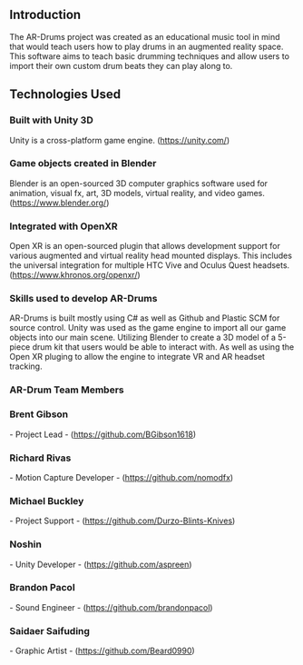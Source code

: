## Introduction
The AR-Drums project was created as an educational music tool in mind that would teach users how to play drums in an augmented reality space. This software aims to teach basic drumming techniques and allow users to import their own custom drum beats they can play along to.  

## Technologies Used 

### Built with Unity 3D
Unity is a cross-platform game engine.
(https://unity.com/)

### Game objects created in Blender
Blender is an open-sourced 3D computer graphics software used for animation, visual fx, art, 3D models, virtual reality, and video games. 
(https://www.blender.org/)

### Integrated with OpenXR 
Open XR is an open-sourced plugin that allows development support for various augmented and virtual reality head mounted displays. This includes the universal integration for multiple HTC Vive and Oculus Quest headsets.  
(https://www.khronos.org/openxr/)

### Skills used to develop AR-Drums

AR-Drums is built mostly using C# as well as Github and Plastic SCM for source control. Unity was used as the game engine to import all our game objects into our main scene. Utilizing Blender to create a 3D model of a 5-piece drum kit that users would be able to interact with. As well as using the Open XR pluging to allow the engine to integrate VR and AR headset tracking.     

### AR-Drum Team Members

### Brent Gibson
\- Project Lead
\- (https://github.com/BGibson1618)

### Richard Rivas
\- Motion Capture Developer 
\- (https://github.com/nomodfx)

### Michael Buckley
\- Project Support
\- (https://github.com/Durzo-Blints-Knives)

### Noshin
\- Unity Developer
\- (https://github.com/aspreen)

### Brandon Pacol
\- Sound Engineer
\- (https://github.com/brandonpacol)

### Saidaer Saifuding
\- Graphic Artist
\- (https://github.com/Beard0990)
